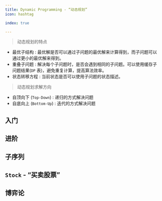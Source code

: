 ```yaml
---
title: Dynamic Programming - “动态规划”
icon: hashtag

index: true

---
```


<!-- more -->

> 动态规划的特点
  * 最优子结构 : 最优解是否可以通过子问题的最优解来计算得到，而子问题可以通过更小的最优解来得到。
  * 重叠子问题 : 解决每个子问题时，是否会遇到相同的子问题。可以使用缓存子问题结果(`DP` 表)，避免重复计算，提高算法效率。
  * 状态转移方程 : 当前状态是否可以使用子问题的状态描述。

> 动态规划求解方向
  * 自顶向下 (`Top-Down`) : 递归的方式解决问题
  * 自底向上 (`Bottom-Up`) : 迭代的方式解决问题
  
## 入门

<!-- 爬楼梯 -->
<!-- @include: @leetcode/problems/0x0000.md#0070 -->

<!-- 斐波那契数 -->
<!-- @include: @leetcode/problems/0x0500.md#0509 -->

<!-- 第 N 个泰波那契数 -->
<!-- @include: @leetcode/problems/0x1100.md#1137 -->

## 进阶

<!-- 零钱兑换 -->
<!-- @include: @leetcode/problems/0x0300.md#0322 -->

<!-- 最低票价 -->
<!-- @include: @leetcode/problems/0x0900.md#0983 -->

## 子序列

<!-- 🟠 最大子数组和 -->
<!-- @include: @leetcode/problems/0x0000.md#0053 -->

<!-- 🟠 最长递增子序列 -->
<!-- @include: @leetcode/problems/0x0300.md#0300 -->

## `Stock` - “买卖股票”

<!-- 买卖股票的最佳时机 -->
<!-- @include: @leetcode/problems/0x0100.md#0121 -->

<!-- 买卖股票的最佳时机 II -->
<!-- @include: @leetcode/problems/0x0100.md#0122 -->

<!-- 买卖股票的最佳时机 III -->
<!-- @include: @leetcode/problems/0x0100.md#0123 -->

<!-- 买卖股票的最佳时机 IV -->
<!-- @include: @leetcode/problems/0x0100.md#0188 -->

<!-- 最佳买卖股票时机含冷冻期 -->
<!-- @include: @leetcode/problems/0x0300.md#0309 -->

<!-- 买卖股票的最佳时机含手续费 -->
<!-- @include: @leetcode/problems/0x0700.md#0714 -->

## 博弈论

<!-- 石子游戏 -->
<!-- @include: @leetcode/problems/0x0800.md#0877 -->

<!-- 预测赢家 -->
<!-- @include: @leetcode/problems/0x0400.md#0486 -->


